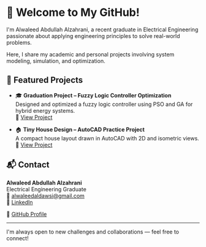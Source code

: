 # 👋 Welcome to My GitHub!

I'm Alwaleed Abdullah Alzahrani, a recent graduate in Electrical Engineering passionate about applying engineering principles to solve real-world problems.

Here, I share my academic and personal projects involving system modeling, simulation, and optimization.

## 🚀 Featured Projects

- 🎓 **Graduation Project – Fuzzy Logic Controller Optimization**  
  Designed and optimized a fuzzy logic controller using PSO and GA for hybrid energy systems.  
  🔗 [View Project](https://github.com/Alwaleed-Projects/Graduation-Project-Fuzzy-Controller)

-  🏠 **Tiny House Design – AutoCAD Practice Project**  
  A compact house layout drawn in AutoCAD with 2D and isometric views.  
  🔗 [View Project](https://github.com/Alwaleed-Projects/Tiny-House-Design)


## 📬 Contact

**Alwaleed Abdullah Alzahrani**  
Electrical Engineering Graduate  
📧 alwaleedaldawsi@gmail.com  
🔗 [LinkedIn](https://www.linkedin.com/in/alwaleedalzahrani)

🔗 [GitHub Profile](https://github.com/Alwaleed-Projects) 


---

I'm always open to new challenges and collaborations — feel free to connect!
